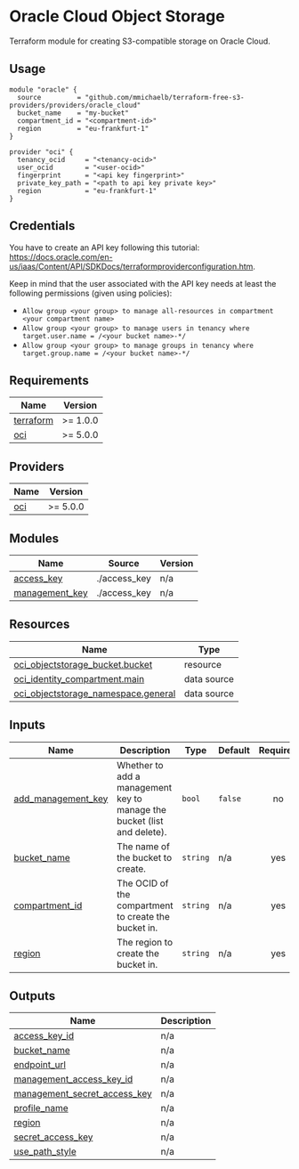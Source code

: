 # Oracle Cloud Object Storage

Terraform module for creating S3-compatible storage on Oracle Cloud.

## Usage

```hcl
module "oracle" {
  source         = "github.com/mmichaelb/terraform-free-s3-providers/providers/oracle_cloud"
  bucket_name    = "my-bucket"
  compartment_id = "<compartment-id>"
  region         = "eu-frankfurt-1"
}

provider "oci" {
  tenancy_ocid     = "<tenancy-ocid>"
  user_ocid        = "<user-ocid>"
  fingerprint      = "<api key fingerprint>"
  private_key_path = "<path to api key private key>"
  region           = "eu-frankfurt-1"
}
```

## Credentials

You have to create an API key following this tutorial: https://docs.oracle.com/en-us/iaas/Content/API/SDKDocs/terraformproviderconfiguration.htm. 

Keep in mind that the user associated with the API key needs at least the following permissions (given using policies):

* `Allow group <your group> to manage all-resources in compartment <your compartment name>`
* `Allow group <your group> to manage users in tenancy where target.user.name = /<your bucket name>-*/`
* `Allow group <your group> to manage groups in tenancy where target.group.name = /<your bucket name>-*/`

<!-- BEGIN_TF_DOCS -->
## Requirements

| Name | Version |
|------|---------|
| <a name="requirement_terraform"></a> [terraform](#requirement\_terraform) | >= 1.0.0 |
| <a name="requirement_oci"></a> [oci](#requirement\_oci) | >= 5.0.0 |

## Providers

| Name | Version |
|------|---------|
| <a name="provider_oci"></a> [oci](#provider\_oci) | >= 5.0.0 |

## Modules

| Name | Source | Version |
|------|--------|---------|
| <a name="module_access_key"></a> [access\_key](#module\_access\_key) | ./access_key | n/a |
| <a name="module_management_key"></a> [management\_key](#module\_management\_key) | ./access_key | n/a |

## Resources

| Name | Type |
|------|------|
| [oci_objectstorage_bucket.bucket](https://registry.terraform.io/providers/oracle/oci/latest/docs/resources/objectstorage_bucket) | resource |
| [oci_identity_compartment.main](https://registry.terraform.io/providers/oracle/oci/latest/docs/data-sources/identity_compartment) | data source |
| [oci_objectstorage_namespace.general](https://registry.terraform.io/providers/oracle/oci/latest/docs/data-sources/objectstorage_namespace) | data source |

## Inputs

| Name | Description | Type | Default | Required |
|------|-------------|------|---------|:--------:|
| <a name="input_add_management_key"></a> [add\_management\_key](#input\_add\_management\_key) | Whether to add a management key to manage the bucket (list and delete). | `bool` | `false` | no |
| <a name="input_bucket_name"></a> [bucket\_name](#input\_bucket\_name) | The name of the bucket to create. | `string` | n/a | yes |
| <a name="input_compartment_id"></a> [compartment\_id](#input\_compartment\_id) | The OCID of the compartment to create the bucket in. | `string` | n/a | yes |
| <a name="input_region"></a> [region](#input\_region) | The region to create the bucket in. | `string` | n/a | yes |

## Outputs

| Name | Description |
|------|-------------|
| <a name="output_access_key_id"></a> [access\_key\_id](#output\_access\_key\_id) | n/a |
| <a name="output_bucket_name"></a> [bucket\_name](#output\_bucket\_name) | n/a |
| <a name="output_endpoint_url"></a> [endpoint\_url](#output\_endpoint\_url) | n/a |
| <a name="output_management_access_key_id"></a> [management\_access\_key\_id](#output\_management\_access\_key\_id) | n/a |
| <a name="output_management_secret_access_key"></a> [management\_secret\_access\_key](#output\_management\_secret\_access\_key) | n/a |
| <a name="output_profile_name"></a> [profile\_name](#output\_profile\_name) | n/a |
| <a name="output_region"></a> [region](#output\_region) | n/a |
| <a name="output_secret_access_key"></a> [secret\_access\_key](#output\_secret\_access\_key) | n/a |
| <a name="output_use_path_style"></a> [use\_path\_style](#output\_use\_path\_style) | n/a |
<!-- END_TF_DOCS -->
